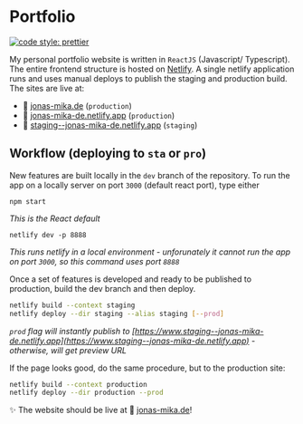 # Portfolio

[![code style: prettier](https://img.shields.io/badge/code_style-prettier-ff69b4.svg?style=flat-square)](https://github.com/prettier/prettier)

My personal portfolio website is written in `ReactJS` (Javascript/ Typescript).
The entire frontend structure is hosted on [Netlify](https://www.netlify.com/). A single netlify application runs 
and uses manual deploys to publish the staging and production build. The sites are live at:

- :link: [jonas-mika.de](https://www.jonas-mika.de) (`production`)
- :link: [jonas-mika-de.netlify.app](https://jonas-mika-de.netlify.app/) (`production`)
- :link: [staging--jonas-mika-de.netlify.app](https://staging--jonas-mika-de.netlify.app/) (`staging`)

## Workflow (deploying to `sta` or `pro`)

New features are built locally in the `dev` branch of the repository. 
To run the app on a locally server on port `3000` (default react port), type either 

```
npm start
```
*This is the React default*

```
netlify dev -p 8888
```
*This runs netlify in a local environment - unforunately it cannot run the app on port `3000`, so this command uses port `8888`*

Once a set of features is developed and ready to be published to production, build the dev branch and then deploy.

```bash
netlify build --context staging
netlify deploy --dir staging --alias staging [--prod]
```
*`prod` flag will instantly publish to [https://www.staging--jonas-mika-de.netlify.app](https://www.staging--jonas-mika-de.netlify.app) - otherwise, will get preview URL*

If the page looks good, do the same procedure, but to the production site:
```bash
netlify build --context production
netlify deploy --dir production --prod
```

:sparkles: The website should be live at :link: [jonas-mika.de](https:/www.jonas-mika.de)!
